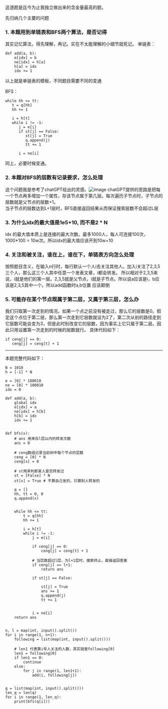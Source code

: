 这道题是迄今为止我独立做出来的含金量最高的题。

先归纳几个主要的问题
### 1. 本题用到单链表和BFS两个算法，是否记得
   其实记忆算法，得先理解，再记。实在不太能理解的小细节就死记。
   单链表：
   ```
   def add(a, b):
       e[idx] = b
       ne[idx] = h[a]
       h[a] = idx
       idx += 1
   ```
   以上就是单链表的模板，不同题目需要不同的变通
   
   BFS：
   ```
   while hh <= tt:
      t = q[hh]
      hh += 1
         
      i = h[t]
      while i != -1:
         j = e[i]
         if st[j] == False:
            st[j] = True
            q.append(j)
            tt += 1
          
         i = ne[i]
   ```
   同上，必要时候变通。
   
   
### 2. 本题对BFS的层数有记录要求，怎么处理
   这个问题我是参考了chatGPT给出的灵感。![image](https://user-images.githubusercontent.com/107463642/222885597-6e99eaba-1f31-4237-97f1-ffd8c49c405e.png)
   chatGPT提供的思路是把每一个节点再多增加一个属性，存该节点属于第几层。每次遍历子节点时，子节点的层数就是父节点的层数+1。  
   当子节点的层数达到L+1层时，BFS直接返回结果从而保证搜索层数不会超过L层

### 3. 为什么idx的最大值是1e5+10, 而不是2 * N 
   idx 的最大值本质上是连接的最大次数。最多1000人，每人可连接100次，1000*100 = 10w次。所以idx的最大值应该开到10w+10

### 4. 关注和被关注，谁在上，谁在下，单链表方向怎么处理
   按照题目含义，在输入n行时，每行默认一个人i去关注其他人。加入i关注了2,3,5三个人，那么这三个人其中任意一个发表文章，i都会转发。
   所以相对于2,3,5来说，i就是他们的第一层。2,3,5就是父节点，i就是子节点。所以说a应该是i，b应该是2,3,5其中一个。所以add函数时a,b位置
   应该颠倒

### 5. 可能存在某个节点既属于第二层，又属于第三层，怎么办
   我们只取第一次走到的情况。如果一个点之前没有被走过，那么它的层数是0。假定这个点位于第二层，那么第一次走到它层数就设为2了，第二次从别的路径走到  
   它层数可能会变为3，但是此时别改变它的层数，因为事实上它只属于第二层。因此只用设置第一次走到的时候的层数就行。
   具体代码如下：
   ```
   if ceng[j] == 0:
      ceng[j] = ceng[t] + 1
   ```
   
---
 本题完整代码如下：
 
```
N = 1010
h = [-1] * N

e = [0] * 100010
ne = [0] * 100010
idx = 0

def add(a, b):
    global idx
    e[idx] = a
    ne[idx] = h[b]
    h[b] = idx
    idx += 1
    

def bfs(x):
    # ans 用来存l层以内的转发次数
    ans = 0
    
    # ceng数组记录当前树中每个节点的层数
    ceng = [0] * N
    ceng[x] = 0
    
    # st用来判断某人是否转发过
    st = [False] * N
    st[x] = True # 不算自己发的，只算别人转发的
    
    q = []
    hh, tt = 0, 0
    q.append(x)
    
   
    while hh <= tt:
        t = q[hh]
        hh += 1
        
        i = h[t]
        while i != -1:
            j = e[i]
            
            if ceng[j] == 0:
                ceng[j] = ceng[t] + 1
            
            # 当层数超过l层，为l+1层时，搜索终止，直接返回答案
            if ceng[j] == l+1:
                return ans
                
            if st[j] == False:
                
                st[j] = True
                ans += 1
                q.append(j)
                tt += 1
            
            
            i = ne[i]
    return ans        


n, l = map(int, input().split())
for i in range(1, n+1):
    following = list(map(int, input().split()))
    
    # len1 代表第i号人关注的人数，其实就是following[0]
    len1 = following[0]
    if len1 == 0:
        continue
    else:
        for j in range(1, len1+1):
            add(i, following[j])
            
            
q = list(map(int, input().split()))
len_q = len(q)
for i in range(1, len_q):
    print(bfs(q[i]))
        
```
